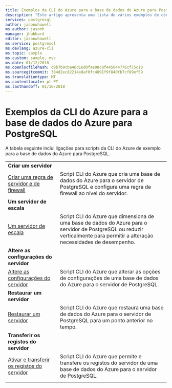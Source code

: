 ```yaml
---
title: Exemplos da CLI do Azure para a base de dados do Azure para PostgreSQL
description: "Este artigo apresenta uma lista de vários exemplos de código de CLI do Azure disponíveis para interagir com a base de dados do Azure para servidores de PostgreSQL."
services: postgresql
author: jasonwhowell
ms.author: jasonh
manager: jhubbard
editor: jasonwhowell
ms.service: postgresql
ms.devlang: azure-cli
ms.topic: sample
ms.custom: sample, mvc
ms.date: 01/12/2018
ms.openlocfilehash: d9b7b0cba46d16d0fae08c8f445044776cf75c10
ms.sourcegitcommit: 384d2ec82214e8af0fc4891f9f840fb7cf89ef59
ms.translationtype: MT
ms.contentlocale: pt-PT
ms.lasthandoff: 01/16/2018
---
```

# <a name="azure-cli-samples-for-azure-database-for-postgresql"></a>Exemplos da CLI do Azure para a base de dados do Azure para PostgreSQL 
A tabela seguinte inclui ligações para scripts da CLI do Azure de exemplo para a base de dados do Azure para PostgreSQL.

| |  |
|---|---|
|**Criar um servidor**||
| [Criar uma regra de servidor e de firewall](scripts/sample-create-server-and-firewall-rule.md?toc=%2fcli%2fazure%2ftoc.json) | Script CLI do Azure que cria uma base de dados do Azure para o servidor de PostgreSQL e configura uma regra de firewall ao nível do servidor. |
|**Um servidor de escala**||
| [Um servidor de escala](scripts/sample-scale-server-up-or-down.md?toc=%2fcli%2fazure%2ftoc.json) | Script CLI do Azure que dimensiona de uma base de dados do Azure para o servidor de PostgreSQL ou reduzir verticalmente para permitir a alteração necessidades de desempenho. |
|**Altere as configurações do servidor**||
| [Altere as configurações do servidor](./scripts/sample-change-server-configuration.md?toc=%2fcli%2fazure%2ftoc.json) | Script CLI do Azure que alterar as opções de configurações de uma base de dados do Azure para o servidor de PostgreSQL. |
|**Restaurar um servidor**||
| [Restaurar um servidor](./scripts/sample-point-in-time-restore.md?toc=%2fcli%2fazure%2ftoc.json) | Script CLI do Azure que restaura uma base de dados do Azure para o servidor de PostgreSQL para um ponto anterior no tempo. |
|**Transferir os registos do servidor**||
| [Ativar e transferir os registos do servidor](./scripts/sample-server-logs.md?toc=%2fcli%2fazure%2ftoc.json) | Script CLI do Azure que permite e transfere os registos do servidor de uma base de dados do Azure para o servidor de PostgreSQL. |
|||

